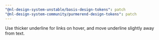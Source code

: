 ```yaml
---
"@nl-design-system-unstable/basis-design-tokens": patch
"@nl-design-system-community/purmerend-design-tokens": patch
---
```


Use thicker underline for links on hover, and move underline slightly away from text.

